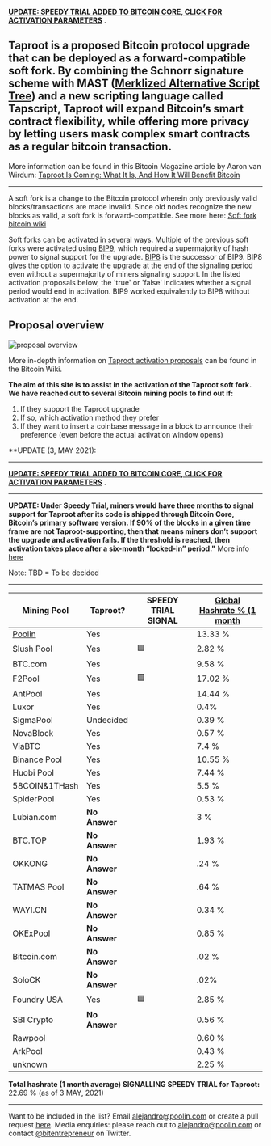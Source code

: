 <span style="color:blue"> **[UPDATE: SPEEDY TRIAL ADDED TO BITCOIN CORE, CLICK FOR ACTIVATION PARAMETERS](https://github.com/bitcoin/bitcoin/pull/21686)** </span>.


## Taproot is a proposed Bitcoin protocol upgrade that can be deployed as a forward-compatible soft fork. By combining the Schnorr signature scheme with MAST ([Merklized Alternative Script Tree](https://bitcoin.stackexchange.com/questions/99539/what-are-merklized-alternative-script-trees)) and a new scripting language called Tapscript, Taproot will expand Bitcoin’s smart contract flexibility, while offering more privacy by letting users mask complex smart contracts as a regular bitcoin transaction.
More information can be found in this Bitcoin Magazine article by Aaron van Wirdum: [Taproot Is Coming: What It Is, And How It Will Benefit Bitcoin](https://bitcoinmagazine.com/articles/taproot-coming-what-it-and-how-it-will-benefit-bitcoin)

------

A soft fork is a change to the Bitcoin protocol wherein only previously valid blocks/transactions are made invalid. Since old nodes recognize the new blocks as valid, a soft fork is forward-compatible. See more here: [Soft fork bitcoin wiki](https://en.bitcoin.it/wiki/Softfork) 

Soft forks can be activated in several ways. Multiple of the previous soft forks were activated using [BIP9](https://en.bitcoin.it/wiki/BIP_0009), which required a supermajority of hash power to signal support for the upgrade. [BIP8](https://en.bitcoin.it/wiki/BIP_0008) is the successor of BIP9. BIP8 gives the option to activate the upgrade at the end of the signaling period even without a supermajority of miners signaling support. In the listed activation proposals below, the 'true' or 'false' indicates whether a signal period would end in activation. BIP9 worked equivalently to BIP8 without activation at the end.

## Proposal overview

![proposal overview](https://en.bitcoin.it/w/images/en/1/19/Activation-timeline.png)

More in-depth information on [Taproot activation proposals](https://en.bitcoin.it/wiki/Taproot_activation_proposals) can be found in the Bitcoin Wiki.

**The aim of this site is to assist in the activation of the Taproot soft fork. We have reached out to several Bitcoin mining pools to find out if:**

1. If they support the Taproot upgrade
1. If so, which activation method they prefer
1. If they want to insert a coinbase message in a block to announce their preference (even before the actual activation window opens)


**UPDATE (3, MAY 2021): 


------

<span style="color:blue"> **[UPDATE: SPEEDY TRIAL ADDED TO BITCOIN CORE, CLICK FOR ACTIVATION PARAMETERS](https://github.com/bitcoin/bitcoin/pull/21686)** </span>.


------


**UPDATE: Under Speedy Trial, miners would have three months to signal support for Taproot after its code is shipped through Bitcoin Core, Bitcoin’s primary software version. If 90% of the blocks in a given time frame are not Taproot-supporting, then that means miners don’t support the upgrade and activation fails. If the threshold is reached, then activation takes place after a six-month “locked-in” period."** More info [here](https://www.coindesk.com/speedy-trial-taproot-activation-bitcoin-safety-net-uasf)

Note: TBD = To be decided

------

 Mining Pool |   Taproot?    | SPEEDY TRIAL SIGNAL | [Global Hashrate % (1 month](https://btc.com/stats/pool?pool_mode=month) |
------------ | ------------- | ------------- | ------------- |
[Poolin](https://poolin.com) | Yes | | 13.33 %	|
Slush Pool | Yes | 🟩 | 2.82 %	|
BTC.com | Yes  | |  9.58 %	
F2Pool | Yes | 🟩  | 17.02 %	
AntPool | Yes |  | 14.44 %	
Luxor | Yes | |   0.4% 
SigmaPool | Undecided | |  0.39 %
NovaBlock  | Yes |  |   0.57 % 
ViaBTC   | Yes | |  7.4 %
Binance Pool | Yes | |  10.55 %	
Huobi Pool | Yes |  |  7.44 %
58COIN&1THash	| Yes |  |  5.5 %	
SpiderPool	| Yes | |  0.53 %	
Lubian.com | **No Answer** | |   3 %
BTC.TOP | **No Answer** | |   1.93 %	
OKKONG | **No Answer** |  |   .24 %
TATMAS Pool | **No Answer** | |  .64 %
WAYI.CN | **No Answer** | |   0.34 %	
OKExPool | **No Answer** | |   0.85 %	
Bitcoin.com | **No Answer** | |   .02 %
SoloCK | **No Answer** |  |   .02%
Foundry USA | Yes | 🟩 |  2.85 %	
SBI Crypto | **No Answer** | |   0.56 %	
Rawpool | | |  0.60 %	
ArkPool | | |  0.43 %	
unknown | | |  2.25 %	


**Total hashrate (1 month average) SIGNALLING SPEEDY TRIAL for Taproot:** 22.69 % (as of 3 MAY, 2021)

------

Want to be included in the list? Email <alejandro@poolin.com> or create a pull request [here](https://github.com/taprootactivation). 
Media enquiries: please reach out to <alejandro@poolin.com> or contact [@bitentrepreneur](https://twitter.com/bitentrepreneur) on Twitter.

